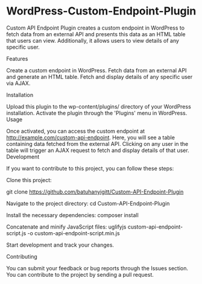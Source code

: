 # WordPress-Custom-Endpoint-Plugin

Custom API Endpoint Plugin creates a custom endpoint in WordPress to fetch data from an external API and presents this data as an HTML table that users can view. Additionally, it allows users to view details of any specific user.

Features

Create a custom endpoint in WordPress.
Fetch data from an external API and generate an HTML table.
Fetch and display details of any specific user via AJAX.

Installation

Upload this plugin to the wp-content/plugins/ directory of your WordPress installation.
Activate the plugin through the 'Plugins' menu in WordPress.
Usage

Once activated, you can access the custom endpoint at http://example.com/custom-api-endpoint. Here, you will see a table containing data fetched from the external API.
Clicking on any user in the table will trigger an AJAX request to fetch and display details of that user.
Development

If you want to contribute to this project, you can follow these steps:

Clone this project:

git clone https://github.com/batuhanyigitt/Custom-API-Endpoint-Plugin

Navigate to the project directory: cd Custom-API-Endpoint-Plugin

Install the necessary dependencies: composer install

Concatenate and minify JavaScript files: uglifyjs custom-api-endpoint-script.js -o custom-api-endpoint-script.min.js

Start development and track your changes.

Contributing

You can submit your feedback or bug reports through the Issues section.
You can contribute to the project by sending a pull request.
